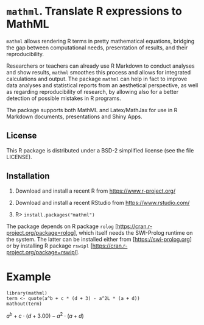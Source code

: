 # `mathml`. Translate R expressions to MathML

`mathml` allows rendering R terms in pretty mathematical equations, bridging the
gap between computational needs, presentation of results, and their
reproducibility. 

Researchers or teachers can already use R Markdown to conduct analyses and show
results, `mathml` smoothes this process and allows for integrated calculations
and output. The package `mathml` can help in fact to improve data analyses and
statistical reports from an aesthetical perspective, as well as regarding 
reproducibility of research, by allowing also for a better detection of possible
mistakes in R programs. 

The package supports both MathML and Latex/MathJax for use in R Markdown
documents, presentations and Shiny Apps.

## License

This R package is distributed under a BSD-2 simplified
license (see the file LICENSE).

## Installation

1. Download and install a recent R from https://www.r-project.org/

2. Download and install a recent RStudio from https://www.rstudio.com/

3. R> `install.packages("mathml")`

The package depends on 
R package `rolog` [https://cran.r-project.org/package=rolog], which
itself needs the SWI-Prolog runtime on the system. The latter can be installed
either from [https://swi-prolog.org] or by installing 
R package `rswipl` [https://cran.r-project.org/package=rswipl].

# Example

````
library(mathml)
term <- quote(a^b + c * (d + 3) - a^2L * (a + d))
mathout(term)
````

$a^b + c \cdot (d+3.00) - a^2 \cdot (a+d)$
